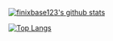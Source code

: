 [![finixbase123's github stats](https://github-readme-stats.vercel.app/api?username=finixbase123)](https://github.com/finixbase123/github-readme-stats)

[![Top Langs](https://github-readme-stats.vercel.app/api/top-langs/?username=finixbase123&langs_count=8)](https://github.com/finixbase123/github-readme-stats)
